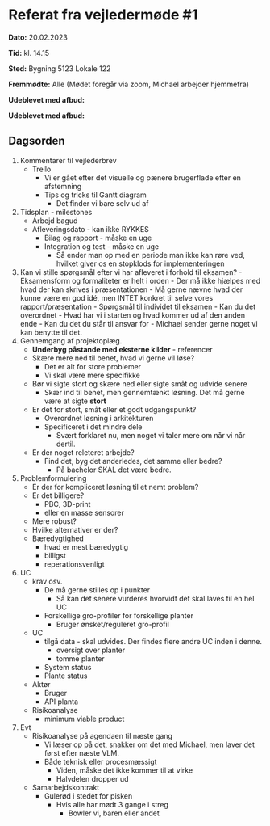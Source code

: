 # Referat fra vejledermøde \#1
**Dato:** 20.02.2023

**Tid:** kl. 14.15

**Sted:** Bygning 5123    Lokale 122

**Fremmødte:** Alle (Mødet foregår via zoom, Michael arbejder hjemmefra)

**Udeblevet med afbud:**

**Udeblevet med afbud:**

## Dagsorden
1. Kommentarer til vejlederbrev
   - Trello
     - Vi er gået efter det visuelle og pænere brugerflade efter en afstemning
     - Tips og tricks til Gantt diagram
       - Det finder vi bare selv ud af
2. Tidsplan - milestones
   - Arbejd bagud
   - Afleveringsdato - kan ikke RYKKES
     - Bilag og rapport - måske en uge 
     - Integration og test - måske en uge
       - Så ender man op med en periode man ikke kan røre ved, hvilket giver os en stopklods for implementeringen
3. Kan vi stille spørgsmål efter vi har afleveret i forhold til eksamen?
        - Eksamensform og formaliteter er helt i orden
        - Der må ikke hjælpes med hvad der kan skrives i præsentationen
          - Må gerne nævne hvad der kunne være en god idé, men INTET konkret til selve vores rapport/præsentation
        - Spørgsmål til individet til eksamen
          - Kan du det overordnet
            - Hvad har vi i starten og hvad kommer ud af den anden ende
          - Kan du det du står til ansvar for
        - Michael sender gerne noget vi kan benytte til det.
4. Gennemgang af projektoplæg.
   - **Underbyg påstande med eksterne kilder** - referencer
   - Skære mere ned til benet, hvad vi gerne vil løse?
     - Det er alt for store problemer
     - Vi skal være mere specifikke
   - Bør vi sigte stort og skære ned eller sigte småt og udvide senere
       - Skær ind til benet, men gennemtænkt løsning. Det må gerne være at sigte **stort**
   - Er det for stort, småt eller et godt udgangspunkt?
     - Overordnet løsning i arkitekturen
     - Specificeret i det mindre dele
       - Svært forklaret nu, men noget vi taler mere om når vi når dertil.
   - Er der noget releteret arbejde?
     - Find det, byg det anderledes, det samme eller bedre? 
       - På bachelor SKAL det være bedre.
5. Problemformulering
   - Er der for kompliceret løsning til et nemt problem?
   - Er det billigere?
     - PBC, 3D-print
     - eller en masse sensorer
   - Mere robust?
   - Hvilke alternativer er der?
   - Bæredygtighed
     - hvad er mest bæredygtig
     - billigst
     - reperationsvenligt
6. UC
   - krav osv.
     - De må gerne stilles op i punkter
       - Så kan det senere vurderes hvorvidt det skal laves til en hel UC
     - Forskellige gro-profiler for forskellige planter
       - Bruger ønsket/reguleret gro-profil
   - UC
     - tilgå data - skal udvides. Der findes flere andre UC inden i denne.
       - oversigt over planter
       - tomme planter
     - System status
     - Plante status
   - Aktør
     - Bruger
     - API planta
   - Risikoanalyse
     - minimum viable product
7. Evt
   - Risikoanalyse på agendaen til næste gang
     - Vi læser op på det, snakker om det med Michael, men laver det først efter næste VLM.
     - Både teknisk eller procesmæssigt
       - Viden, måske det ikke kommer til at virke
       - Halvdelen dropper ud
   - Samarbejdskontrakt
     - Gulerød i stedet for pisken
       - Hvis alle har mødt 3 gange i streg
         - Bowler vi, baren eller andet